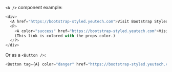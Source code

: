 `<A />` component example:

```js
<div>
  <A href="https://bootstrap-styled.yeutech.com">Visit Bootstrap Styled</A>!
  <P>
    <A color="success" href="https://bootstrap-styled.yeutech.com">Visit Bootstrap Styled! </A>
    (This link is colored with the props color.)
  </P>
</div>
```
Or as a `<Button />`:


```js
<Button tag={A} color="danger" href="https://bootstrap-styled.yeutech.com">Visit Bootstrap Styled !</Button>
```
